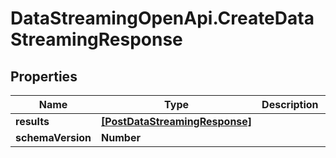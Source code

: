 # DataStreamingOpenApi.CreateDataStreamingResponse

## Properties

Name | Type | Description | Notes
------------ | ------------- | ------------- | -------------
**results** | [**[PostDataStreamingResponse]**](PostDataStreamingResponse.md) |  | [optional] 
**schemaVersion** | **Number** |  | [optional] 


